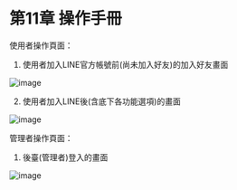 # 第11章	操作手冊
使用者操作頁面：

1. 使用者加入LINE官方帳號前(尚未加入好友)的加入好友畫面

![image](https://user-images.githubusercontent.com/97924094/200527747-949576a2-38fe-481d-a7e8-ab295694214f.png)

2. 使用者加入LINE後(含底下各功能選項)的畫面 

![image](https://user-images.githubusercontent.com/97924094/200528223-18be6f49-1f0d-4817-b4eb-e94951ba1014.png)

管理者操作頁面：
1. 後臺(管理者)登入的畫面

![image](https://user-images.githubusercontent.com/97924094/201300434-c140663a-c153-4c57-a881-c7158162a55f.png)
